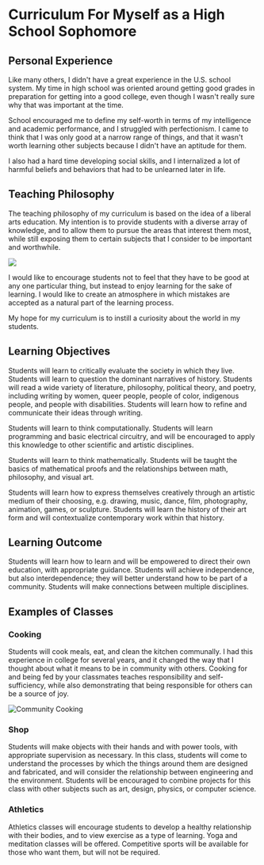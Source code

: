 # Curriculum For Myself as a High School Sophomore

## Personal Experience

Like many others, I didn't have a great experience in the U.S. school system. My time in high school was oriented around getting good grades in preparation for getting into a good college, even though I wasn't really sure why that was important at the time.

School encouraged me to define my self-worth in terms of my intelligence and academic performance, and I struggled with perfectionism. I came to think that I was only good at a narrow range of things, and that it wasn't worth learning other subjects because I didn't have an aptitude for them.

I also had a hard time developing social skills, and I internalized a lot of harmful beliefs and behaviors that had to be unlearned later in life.

## Teaching Philosophy

The teaching philosophy of my curriculum is based on the idea of a liberal arts education. My intention is to provide students with a diverse array of knowledge, and to allow them to pursue the areas that interest them most, while still exposing them to certain subjects that I consider to be important and worthwhile.

![](https://raw.githubusercontent.com/oshoham/teachingasart2018/master/assignments/2_Curriculum/img/dinosaurs.jpg)

I would like to encourage students not to feel that they have to be good at any one particular thing, but instead to enjoy learning for the sake of learning. I would like to create an atmosphere in which mistakes are accepted as a natural part of the learning process.

My hope for my curriculum is to instill a curiosity about the world in my students.

## Learning Objectives

Students will learn to critically evaluate the society in which they live. Students will learn to question the dominant narratives of history. Students will read a wide variety of literature, philosophy, political theory, and poetry, including writing by women, queer people, people of color, indigenous people, and people with disabilities. Students will learn how to refine and communicate their ideas through writing.

Students will learn to think computationally. Students will learn programming and basic electrical circuitry, and will be encouraged to apply this knowledge to other scientific and artistic disciplines.

Students will learn to think mathematically. Students will be taught the basics of mathematical proofs and the relationships between math, philosophy, and visual art.

Students will learn how to express themselves creatively through an artistic medium of their choosing, e.g. drawing, music, dance, film, photography, animation, games, or sculpture. Students will learn the history of their art form and will contextualize contemporary work within that history.

## Learning Outcome

Students will learn how to learn and will be empowered to direct their own education, with appropriate guidance. Students will achieve independence, but also interdependence; they will better understand how to be part of a community. Students will make connections between multiple disciplines.

## Examples of Classes

### Cooking

Students will cook meals, eat, and clean the kitchen communally. I had this experience in college for several years, and it changed the way that I thought about what it means to be in community with others. Cooking for and being fed by your classmates teaches responsibility and self-sufficiency, while also demonstrating that being responsible for others can be a source of joy.

![Community Cooking](http://payload.cargocollective.com/1/1/42350/507367/IMG_1450_300.JPG)

### Shop

Students will make objects with their hands and with power tools, with appropriate supervision as necessary. In this class, students will come to understand the processes by which the things around them are designed and fabricated, and will consider the relationship between engineering and the environment. Students will be encouraged to combine projects for this class with other subjects such as art, design, physics, or computer science.

### Athletics

Athletics classes will encourage students to develop a healthy relationship with their bodies, and to view exercise as a type of learning. Yoga and meditation classes will be offered. Competitive sports will be available for those who want them, but will not be required.
